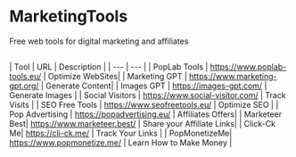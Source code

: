 # MarketingTools
Free web tools for digital marketing and affiliates

## 

## 




| Tool |  URL  | Description |
| --- | --- |
| PopLab Tools | https://www.poplab-tools.eu/ | Optimize WebSites|
| Marketing GPT | https://www.marketing-gpt.org/ | Generate Content| 
| Images GPT  |  https://images-gpt.com/ | Generate Images | 
| Social Visitors  | https://www.social-visitor.com/  | Track Visits | 
| SEO Free Tools  | https://www.seofreetools.eu/  | Optimize SEO | 
| Pop Advertising   | https://popadvertising.eu/  | Affiliates Offers| 
| Marketeer Best| https://www.marketeer.best/ | Share your Affiliate Links| 
| Click-Ck Me| https://cli-ck.me/ | Track Your Links | 
| PopMonetizeMe| https://www.popmonetize.me/ | Learn How to Make Money | 